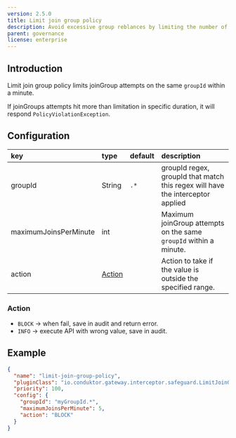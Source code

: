 ```yaml
---
version: 2.5.0
title: Limit join group policy
description: Avoid excessive group reblances by limiting the number of consumer group joins.
parent: governance
license: enterprise
---
```


## Introduction

Limit join group policy limits joinGroup attempts on the same `groupId` within a minute.


If joinGroups attempts hit more than limitation in specific duration, it will respond `PolicyViolationException`.

## Configuration

| key                   | type               | default | description                                                                     |
|:----------------------|:-------------------|:--------|:--------------------------------------------------------------------------------|
| groupId               | String             | `.*`    | groupId regex, groupId that match this regex will have the interceptor applied  |
| maximumJoinsPerMinute | int                |         | Maximum joinGroup attempts on the same `groupId` within a minute.               |
| action                | [Action](#action)  |         | Action to take if the value is outside the specified range.                     |

### Action

- `BLOCK` → when fail, save in audit and return error.
- `INFO` → execute API with wrong value, save in audit.

## Example

```json
{
  "name": "limit-join-group-policy",
  "pluginClass": "io.conduktor.gateway.interceptor.safeguard.LimitJoinGroupPolicyPlugin",
  "priority": 100,
  "config": {
    "groupId": "myGroupId.*",
    "maximumJoinsPerMinute": 5,
    "action": "BLOCK"
  }
}
```